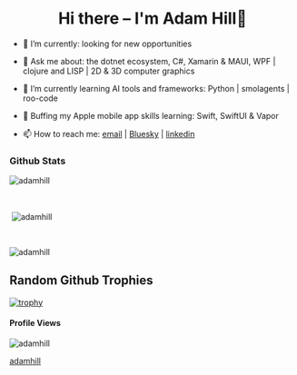 <h1 align="center">Hi there – I'm Adam Hill👋</h1>

- 🔭 I’m currently: looking for new opportunities

- 💬 Ask me about: the dotnet ecosystem, C#, Xamarin & MAUI, WPF | clojure and LISP | 2D & 3D computer graphics

- 🌱 I’m currently learning AI tools and frameworks: Python | smolagents | roo-code

- 🌱 Buffing my Apple mobile app skills learning: Swift, SwiftUI & Vapor

- 📫 How to reach me: [email](mailto:adam.hill@gmail.com) | [Bluesky](https://bsky.app/profile/adam-hill.bsky.social) | [linkedin](https://www.linkedin.com/in/ahill/)
  
<h3>Github Stats</h3>
<p><img align="center"
    src="https://github-readme-stats.vercel.app/api/top-langs?username=adamhill&show_icons=true&locale=en&bg_color=0d1117&text_color=ffffff&layout=compact"
    alt="adamhill" 
    bg_color=#808080/></p>

<br>

<p>&nbsp;<img align="center" src="https://github-readme-stats.vercel.app/api?username=adamhill&show_icons=true&locale=en&bg_color=0d1117&text_color=ffffff&repo=convoychat"
    alt="adamhill" /></p>

<br>

<p><img align="center" src="https://github-readme-streak-stats.herokuapp.com/?user=adamhill&theme=dark&background=0d1117&date_format=M%20j%5B%2C%20Y%5D" alt="adamhill" /></p>


## Random Github Trophies
[![trophy](https://github-profile-trophy.vercel.app/?username=adamhill&theme=onedark&no-frame=true&no-bg=true)](https://github.com/ryo-ma/github-profile-trophy)

<p align="right"> <h4>Profile Views </h4> <img src="https://komarev.com/ghpvc/?username=adamhill&label=Profile%20views&color=0e75b6&style=flat"
    alt="adamhill" /> 
  </p>
  
[adamhill](https://github.com/adamhill)
<!--
**adamhill/adamhill** is a ✨ _special_ ✨ repository because its `README.md` (this file) appears on your GitHub profile.

Here are some ideas to get you started:

- 🔭 I’m currently working on ...
- 🌱 I’m currently learning ...
- 👯 I’m looking to collaborate on ...
- 🤔 I’m looking for help with ...
- 💬 Ask me about ...
- 📫 How to reach me: ...
- 😄 Pronouns: ...
- ⚡ Fun fact: ...
-->
